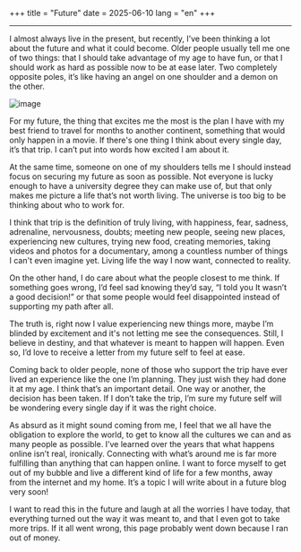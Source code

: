 +++
title = "Future" 
date = 2025-06-10
lang = "en"
+++
<hr>
I almost always live in the present, but recently, I’ve been thinking a lot about the future and what it could become. Older people usually tell me one of two things: that I should take advantage of my age to have fun, or that I should work as hard as possible now to be at ease later. Two completely opposite poles, it’s like having an angel on one shoulder and a demon on the other.

![image](/ad.jpg "title")

For my future, the thing that excites me the most is the plan I have with my best friend to travel for months to another continent, something that would only happen in a movie. If there's one thing I think about every single day, it’s that trip. I can’t put into words how excited I am about it.

At the same time, someone on one of my shoulders tells me I should instead focus on securing my future as soon as possible. Not everyone is lucky enough to have a university degree they can make use of, but that only makes me picture a life that’s not worth living. The universe is too big to be thinking about who to work for.

I think that trip is the definition of truly living, with happiness, fear, sadness, adrenaline, nervousness, doubts; meeting new people, seeing new places, experiencing new cultures, trying new food, creating memories, taking videos and photos for a documentary, among a countless number of things I can't even imagine yet. Living life the way I now want, connected to reality.

On the other hand, I do care about what the people closest to me think. If something goes wrong, I’d feel sad knowing they’d say, “I told you It wasn’t a good decision!” or that some people would feel disappointed instead of supporting my path after all.

The truth is, right now I value experiencing new things more, maybe I’m blinded by excitement and it's not letting me see the consequences. Still, I believe in destiny, and that whatever is meant to happen will happen. Even so, I’d love to receive a letter from my future self to feel at ease.

Coming back to older people, none of those who support the trip have ever lived an experience like the one I’m planning. They just wish they had done it at my age. I think that’s an important detail. One way or another, the decision has been taken. If I don’t take the trip, I’m sure my future self will be wondering every single day if it was the right choice.

As absurd as it might sound coming from me, I feel that we all have the obligation to explore the world, to get to know all the cultures we can and as many people as possible. I’ve learned over the years that what happens online isn’t real, ironically. Connecting with what’s around me is far more fulfilling than anything that can happen online. I want to force myself to get out of my bubble and live a different kind of life for a few months, away from the internet and my home. It’s a topic I will write about in a future blog very soon!

I want to read this in the future and laugh at all the worries I have today, that everything turned out the way it was meant to, and that I even got to take more trips. If it all went wrong, this page probably went down because I ran out of money.